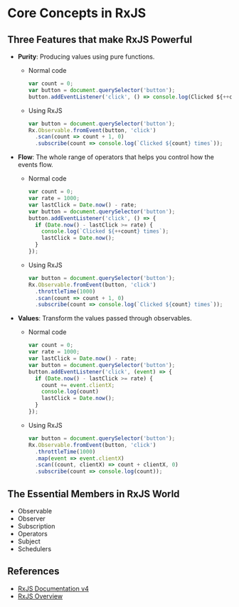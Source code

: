 # Core Concepts in RxJS

## Three Features that make RxJS Powerful

- **Purity**: Producing values using pure functions.

  - Normal code

    ```javascript
    var count = 0;
    var button = document.querySelector('button');
    button.addEventListener('click', () => console.log(Clicked ${++count} times));
    ```


  - Using RxJS

    ```javascript
    var button = document.querySelector('button');
    Rx.Observable.fromEvent(button, 'click')
      .scan(count => count + 1, 0)
      .subscribe(count => console.log(`Clicked ${count} times`));
    ```

- **Flow**: The whole range of operators that helps you control how the events flow.

  - Normal code

    ```javascript
    var count = 0;
    var rate = 1000;
    var lastClick = Date.now() - rate;
    var button = document.querySelector('button');
    button.addEventListener('click', () => {
      if (Date.now() - lastClick >= rate) {
        console.log(`Clicked ${++count} times`);
        lastClick = Date.now();
      }
    });
    ```

  - Using RxJS

    ```javascript
    var button = document.querySelector('button');
    Rx.Observable.fromEvent(button, 'click')
      .throttleTime(1000)
      .scan(count => count + 1, 0)
      .subscribe(count => console.log(`Clicked ${count} times`));
    ```

- **Values**: Transform the values passed through observables.

  - Normal code

    ```javascript
    var count = 0;
    var rate = 1000;
    var lastClick = Date.now() - rate;
    var button = document.querySelector('button');
    button.addEventListener('click', (event) => {
      if (Date.now() - lastClick >= rate) {
        count += event.clientX;
        console.log(count)
        lastClick = Date.now();
      }
    });
    ```

  - Using RxJS

    ```javascript
    var button = document.querySelector('button');
    Rx.Observable.fromEvent(button, 'click')
      .throttleTime(1000)
      .map(event => event.clientX)
      .scan((count, clientX) => count + clientX, 0)
      .subscribe(count => console.log(count));
    ```



## The Essential Members in RxJS World 

- Observable
- Observer
- Subscription
- Operators
- Subject
- Schedulers



## References

- [RxJS Documentation v4](https://github.com/Reactive-Extensions/RxJS/tree/master/doc)
- [RxJS Overview](http://reactivex.io/rxjs/manual/overview.html)